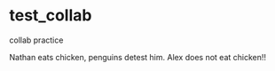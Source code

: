 # test_collab
collab practice

Nathan eats chicken, penguins detest him.
Alex does not eat chicken!!
